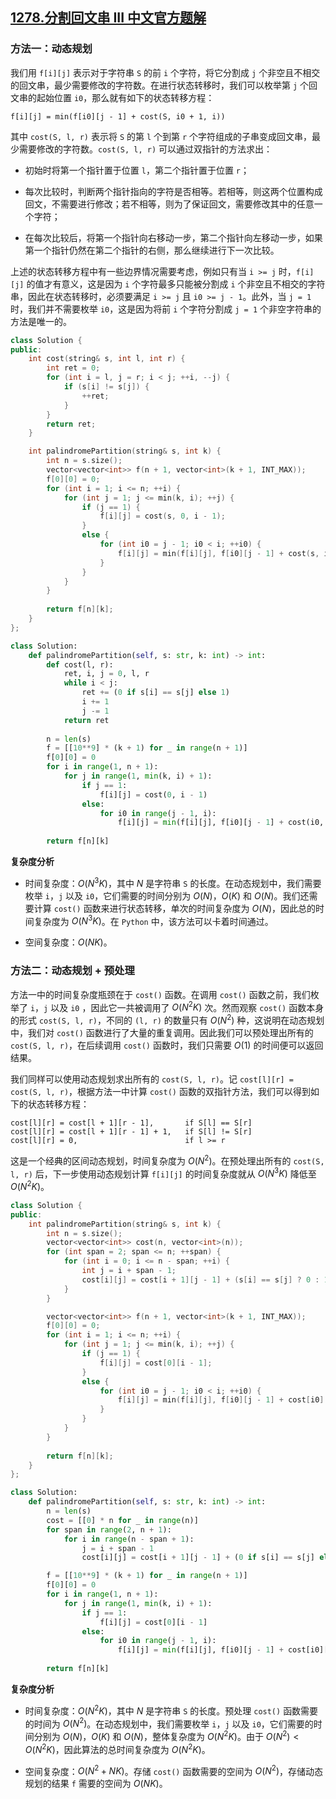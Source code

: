 ## [1278.分割回文串 III 中文官方题解](https://leetcode.cn/problems/palindrome-partitioning-iii/solutions/100000/fen-ge-hui-wen-chuan-iii-by-leetcode-solution)

### 方法一：动态规划

我们用 `f[i][j]` 表示对于字符串 `S` 的前 `i` 个字符，将它分割成 `j` 个非空且不相交的回文串，最少需要修改的字符数。在进行状态转移时，我们可以枚举第 `j` 个回文串的起始位置 `i0`，那么就有如下的状态转移方程：

```
f[i][j] = min(f[i0][j - 1] + cost(S, i0 + 1, i))
```

其中 `cost(S, l, r)` 表示将 `S` 的第 `l` 个到第 `r` 个字符组成的子串变成回文串，最少需要修改的字符数。`cost(S, l, r)` 可以通过双指针的方法求出：

- 初始时将第一个指针置于位置 `l`，第二个指针置于位置 `r`；

- 每次比较时，判断两个指针指向的字符是否相等。若相等，则这两个位置构成回文，不需要进行修改；若不相等，则为了保证回文，需要修改其中的任意一个字符；

- 在每次比较后，将第一个指针向右移动一步，第二个指针向左移动一步，如果第一个指针仍然在第二个指针的右侧，那么继续进行下一次比较。

上述的状态转移方程中有一些边界情况需要考虑，例如只有当 `i >= j` 时，`f[i][j]` 的值才有意义，这是因为 `i` 个字符最多只能被分割成 `i` 个非空且不相交的字符串，因此在状态转移时，必须要满足 `i >= j` 且 `i0 >= j - 1`。此外，当 `j = 1` 时，我们并不需要枚举 `i0`，这是因为将前 `i` 个字符分割成 `j = 1` 个非空字符串的方法是唯一的。

```C++ [sol1]
class Solution {
public:
    int cost(string& s, int l, int r) {
        int ret = 0;
        for (int i = l, j = r; i < j; ++i, --j) {
            if (s[i] != s[j]) {
                ++ret;
            }
        }
        return ret;
    }

    int palindromePartition(string& s, int k) {
        int n = s.size();
        vector<vector<int>> f(n + 1, vector<int>(k + 1, INT_MAX));
        f[0][0] = 0;
        for (int i = 1; i <= n; ++i) {
            for (int j = 1; j <= min(k, i); ++j) {
                if (j == 1) {
                    f[i][j] = cost(s, 0, i - 1);
                }
                else {
                    for (int i0 = j - 1; i0 < i; ++i0) {
                        f[i][j] = min(f[i][j], f[i0][j - 1] + cost(s, i0, i - 1));
                    }
                }
            }
        }
        
        return f[n][k];
    }
};
```

```Python [sol1]
class Solution:
    def palindromePartition(self, s: str, k: int) -> int:
        def cost(l, r):
            ret, i, j = 0, l, r
            while i < j:
                ret += (0 if s[i] == s[j] else 1)
                i += 1
                j -= 1
            return ret
        
        n = len(s)
        f = [[10**9] * (k + 1) for _ in range(n + 1)]
        f[0][0] = 0
        for i in range(1, n + 1):
            for j in range(1, min(k, i) + 1):
                if j == 1:
                    f[i][j] = cost(0, i - 1)
                else:
                    for i0 in range(j - 1, i):
                        f[i][j] = min(f[i][j], f[i0][j - 1] + cost(i0, i - 1))
        
        return f[n][k]
```

**复杂度分析**

- 时间复杂度：$O(N^3K)$，其中 $N$ 是字符串 `S` 的长度。在动态规划中，我们需要枚举 `i`，`j` 以及 `i0`，它们需要的时间分别为 $O(N)$，$O(K)$ 和 $O(N)$。我们还需要计算 `cost()` 函数来进行状态转移，单次的时间复杂度为 $O(N)$，因此总的时间复杂度为 $O(N^3K)$。在 `Python` 中，该方法可以卡着时间通过。

- 空间复杂度：$O(NK)$。

### 方法二：动态规划 + 预处理

方法一中的时间复杂度瓶颈在于 `cost()` 函数。在调用 `cost()` 函数之前，我们枚举了 `i`，`j` 以及 `i0` ，因此它一共被调用了 $O(N^2K)$ 次。然而观察 `cost()` 函数本身的形式 `cost(S, l, r)`，不同的 `(l, r)` 的数量只有 $O(N^2)$ 种，这说明在动态规划中，我们对 `cost()` 函数进行了大量的重复调用。因此我们可以预处理出所有的 `cost(S, l, r)`，在后续调用 `cost()` 函数时，我们只需要 $O(1)$ 的时间便可以返回结果。

我们同样可以使用动态规划求出所有的 `cost(S, l, r)`。记 `cost[l][r] = cost(S, l, r)`，根据方法一中计算 `cost()` 函数的双指针方法，我们可以得到如下的状态转移方程：

```
cost[l][r] = cost[l + 1][r - 1],       if S[l] == S[r]
cost[l][r] = cost[l + 1][r - 1] + 1,   if S[l] != S[r]
cost[l][r] = 0,                        if l >= r
```

这是一个经典的区间动态规划，时间复杂度为 $O(N^2)$。在预处理出所有的 `cost(S, l, r)` 后，下一步使用动态规划计算 `f[i][j]` 的时间复杂度就从 $O(N^3K)$ 降低至 $O(N^2K)$。

```C++ [sol2]
class Solution {
public:
    int palindromePartition(string& s, int k) {
        int n = s.size();
        vector<vector<int>> cost(n, vector<int>(n));
        for (int span = 2; span <= n; ++span) {
            for (int i = 0; i <= n - span; ++i) {
                int j = i + span - 1;
                cost[i][j] = cost[i + 1][j - 1] + (s[i] == s[j] ? 0 : 1);
            }
        }

        vector<vector<int>> f(n + 1, vector<int>(k + 1, INT_MAX));
        f[0][0] = 0;
        for (int i = 1; i <= n; ++i) {
            for (int j = 1; j <= min(k, i); ++j) {
                if (j == 1) {
                    f[i][j] = cost[0][i - 1];
                }
                else {
                    for (int i0 = j - 1; i0 < i; ++i0) {
                        f[i][j] = min(f[i][j], f[i0][j - 1] + cost[i0][i - 1]);
                    }
                }
            }
        }
        
        return f[n][k];
    }
};
```

```Python [sol2]
class Solution:
    def palindromePartition(self, s: str, k: int) -> int:
        n = len(s)
        cost = [[0] * n for _ in range(n)]
        for span in range(2, n + 1):
            for i in range(n - span + 1):
                j = i + span - 1
                cost[i][j] = cost[i + 1][j - 1] + (0 if s[i] == s[j] else 1)

        f = [[10**9] * (k + 1) for _ in range(n + 1)]
        f[0][0] = 0
        for i in range(1, n + 1):
            for j in range(1, min(k, i) + 1):
                if j == 1:
                    f[i][j] = cost[0][i - 1]
                else:
                    for i0 in range(j - 1, i):
                        f[i][j] = min(f[i][j], f[i0][j - 1] + cost[i0][i - 1])
        
        return f[n][k]
```

**复杂度分析**

- 时间复杂度：$O(N^2K)$，其中 $N$ 是字符串 `S` 的长度。预处理 `cost()` 函数需要的时间为 $O(N^2)$。在动态规划中，我们需要枚举 `i`，`j` 以及 `i0`，它们需要的时间分别为 $O(N)$，$O(K)$ 和 $O(N)$，整体复杂度为 $O(N^2K)$。由于 $O(N^2) < O(N^2K)$，因此算法的总时间复杂度为 $O(N^2K)$。

- 空间复杂度：$O(N^2 + NK)$。存储 `cost()` 函数需要的空间为 $O(N^2)$，存储动态规划的结果 `f` 需要的空间为 $O(NK)$。